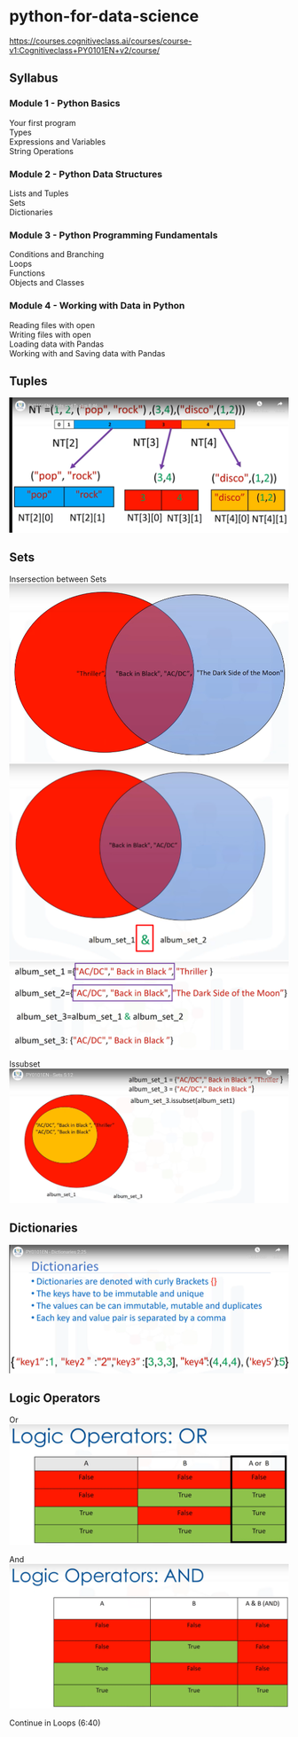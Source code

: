 # python-for-data-science
https://courses.cognitiveclass.ai/courses/course-v1:Cognitiveclass+PY0101EN+v2/course/  

## Syllabus  

### Module 1 - Python Basics  

Your first program  
Types  
Expressions and Variables  
String Operations  

### Module 2 - Python Data Structures  

Lists and Tuples  
Sets  
Dictionaries  

### Module 3 - Python Programming Fundamentals  

Conditions and Branching  
Loops  
Functions  
Objects and Classes  

### Module 4 - Working with Data in Python  

Reading files with open  
Writing files with open  
Loading data with Pandas  
Working with and Saving data with Pandas  

## Tuples
![](/img/TuplesTree.png)  

## Sets  
Insersection between Sets
![](/img/IntersectionSet1.png)  
![](/img/IntersectionSet2.png)  
![](/img/IntersectionSet3.png)  

Issubset
![](/img/issubset.png)


## Dictionaries
![](/img/dictionaries1.png)


## Logic Operators
Or
![](/img/OperatorOr.png)  

And
![](/img/OperatorAnd.png)  

Continue in Loops (6:40)